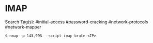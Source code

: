 # IMAP

Search Tag(s): #initial-access #password-cracking #network-protocols #network-mapper

```
$ nmap -p 143,993 --script imap-brute <IP>
```
